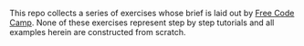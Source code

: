This repo collects a series of exercises whose brief is laid out by [Free Code Camp](freecodecamp.com). None of these exercises represent step by step tutorials and all examples herein are constructed from scratch.
